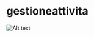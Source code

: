 # gestioneattivita

![Alt text](/main/webapp/assets/img/screenshot/screanshot.png?raw=true "Optional Title")
